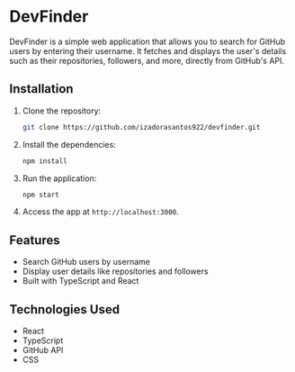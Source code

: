 # DevFinder

DevFinder is a simple web application that allows you to search for GitHub users by entering their username. It fetches and displays the user's details such as their repositories, followers, and more, directly from GitHub's API.

## Installation

1. Clone the repository:
    ```bash
    git clone https://github.com/izadorasantos922/devfinder.git
    ```

2. Install the dependencies:
    ```bash
    npm install
    ```

3. Run the application:
    ```bash
    npm start
    ```

4. Access the app at `http://localhost:3000`.

## Features

- Search GitHub users by username
- Display user details like repositories and followers
- Built with TypeScript and React

## Technologies Used

- React
- TypeScript
- GitHub API
- CSS